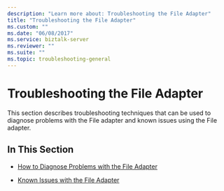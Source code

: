 ```yaml
---
description: "Learn more about: Troubleshooting the File Adapter"
title: "Troubleshooting the File Adapter"
ms.custom: ""
ms.date: "06/08/2017"
ms.service: biztalk-server
ms.reviewer: ""
ms.suite: ""
ms.topic: troubleshooting-general
---
```

# Troubleshooting the File Adapter
This section describes troubleshooting techniques that can be used to diagnose problems with the File adapter and known issues using the File adapter.  
  
## In This Section  
  
-   [How to Diagnose Problems with the File Adapter](../core/how-to-diagnose-problems-with-the-file-adapter.md)  
  
-   [Known Issues with the File Adapter](../core/known-issues-with-the-file-adapter.md)
